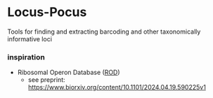 # Locus-Pocus
Tools for finding and extracting barcoding and other taxonomically informative loci



### inspiration
- Ribosomal Operon Database ([ROD](https://github.com/krabberod/ROD))
    - see preprint: https://www.biorxiv.org/content/10.1101/2024.04.19.590225v1
